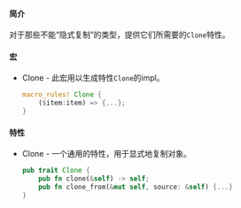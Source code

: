 #### 简介

对于那些不能“隐式复制”的类型，提供它们所需要的`Clone`特性。

#### 宏

- Clone - 此宏用以生成特性`Clone`的impl。

  ```rust
  macro_rules! Clone {
      ($item:item) => {...};
  }
  ```

#### 特性

- Clone - 一个通用的特性，用于显式地复制对象。

  ```rust
  pub trait Clone {
      pub fn clone(&self) -> self;
      pub fn clone_from(&mut self, source: &self) {...}
  }
  ```

  